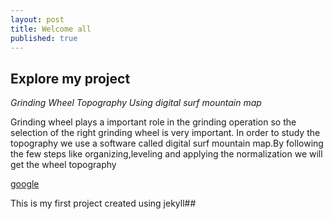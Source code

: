 ```yaml
---
layout: post
title: Welcome all
published: true
---
```

## Explore my project
_Grinding Wheel Topography Using digital surf mountain map_

Grinding wheel plays a important role in the grinding operation so the selection of the right grinding wheel is very important.
In order to study the topography  we use a software called digital surf mountain map.By following the few steps like organizing,leveling and applying the normalization we will get the wheel topography

[google](https://www.google.com/)





This is my first project
created using jekyll##

